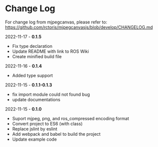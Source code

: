 # Change Log

For change log from mjpegcanvas, please refer to: https://github.com/rctoris/mjpegcanvasjs/blob/develop/CHANGELOG.md

2022-11-17 - **0.1.5**

- Fix type declaration
- Update README with link to ROS Wiki
- Create minified build file

2022-11-16 - **0.1.4**

- Added type support

2022-11-15 - **0.1.1-0.1.3**

- fix import module could not found bug
- update documentations

2022-11-15 - **0.1.0**

- Suport mjpeg, png, and ros_compressed encoding format
- Convert project to ES6 (with class)
- Replace jslint by eslint
- Add webpack and babel to build the project
- Update example code
